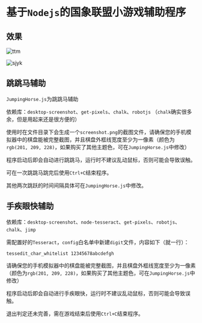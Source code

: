 # 基于`Nodejs`的国象联盟小游戏辅助程序

## 效果

![ttm](https://user-images.githubusercontent.com/75195784/170401160-017684b7-674e-43e0-b3f4-5dcb0ee65a27.png)

![sjyk](https://user-images.githubusercontent.com/75195784/170401154-e98a207e-abd9-4edf-8908-167363fc1b1d.png)

## 跳跳马辅助

`JumpingHorse.js`为跳跳马辅助

依赖库：`desktop-screenshot`、`get-pixels`、`chalk`、`robotjs`
（`chalk`确实很多余，但是用起来还是很方便的）

使用时在文件目录下会生成一个`screenshot.png`的截图文件，请确保您的手机模拟器中的棋盘能被完整截图，并且棋盘外框线宽度至少为一像素（颜色为`rgb(201, 209, 228)`，如果购买了其他主题色，可在`JumpingHorse.js`中修改）

程序启动后即会自动进行跳跳马，运行时不建议乱动鼠标，否则可能会导致误触。

可在一次跳跳马跳完后使用`Ctrl+C`结束程序。

其他两次跳跃的时间间隔具体可在`JumpingHorse.js`中修改。

## 手疾眼快辅助

依赖库：`desktop-screenshot`、`node-tesseract`、`get-pixels`、`robotjs`、`chalk`、`jimp`

需配置好的`Tesseract`，`config`白名单中新建`digit`文件，内容如下（就一行）：

```
tessedit_char_whitelist 12345678abcdefgh
```

请确保您的手机模拟器中的棋盘能被完整截图，并且棋盘外框线宽度至少为一像素（颜色为`rgb(201, 209, 228)`，如果购买了其他主题色，可在`JumpingHorse.js`中修改）

程序启动后即会自动进行手疾眼快，运行时不建议乱动鼠标，否则可能会导致误触。

退出判定还未完善，需在游戏结束后使用`Ctrl+C`结束程序。
